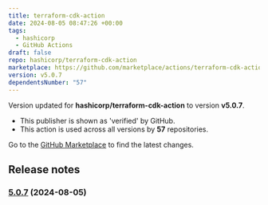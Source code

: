 ```yaml
---
title: terraform-cdk-action
date: 2024-08-05 08:47:26 +00:00
tags:
  - hashicorp
  - GitHub Actions
draft: false
repo: hashicorp/terraform-cdk-action
marketplace: https://github.com/marketplace/actions/terraform-cdk-action
version: v5.0.7
dependentsNumber: "57"
---
```



Version updated for **hashicorp/terraform-cdk-action** to version **v5.0.7**.
- This publisher is shown as 'verified' by GitHub.
- This action is used across all versions by **57** repositories.

Go to the [GitHub Marketplace](https://github.com/marketplace/actions/terraform-cdk-action) to find the latest changes.

## Release notes

### [5.0.7](https://github.com/hashicorp/terraform-cdk-action/compare/v5.0.6...v5.0.7) (2024-08-05)

